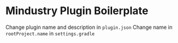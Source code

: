 # Mindustry Plugin Boilerplate

Change plugin name and description in `plugin.json`
Change name in `rootProject.name` in `settings.gradle`